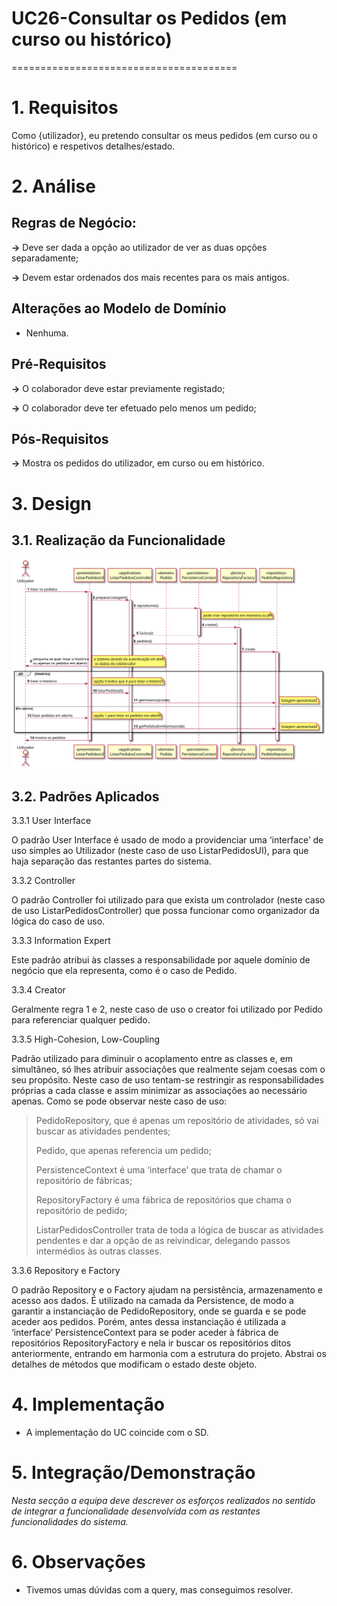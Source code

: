 # UC26-Consultar os Pedidos (em curso ou histórico)
=======================================

# 1. Requisitos

Como {utilizador}, eu pretendo consultar os meus pedidos (em curso ou o histórico) e respetivos detalhes/estado.

# 2. Análise

## Regras de Negócio:

**->** Deve ser dada a opção ao utilizador de ver as duas opções separadamente;

**->** Devem estar ordenados dos mais recentes para os mais antigos.

## Alterações ao Modelo de Domínio

- Nenhuma.

## Pré-Requisitos

**->** O colaborador deve estar previamente registado;

**->** O colaborador deve ter efetuado pelo menos um pedido;

## Pós-Requisitos

**->** Mostra os pedidos do utilizador, em curso ou em histórico.

# 3. Design

## 3.1. Realização da Funcionalidade

![SD.svg](SD.svg)

## 3.2. Padrões Aplicados

3.3.1 User Interface

O padrão User Interface é usado de modo a providenciar uma ‘interface’ de uso simples ao Utilizador (neste caso de uso
ListarPedidosUI), para que haja separação das restantes partes do sistema.

3.3.2 Controller

O padrão Controller foi utilizado para que exista um controlador (neste caso de uso ListarPedidosController) que possa
funcionar como organizador da lógica do caso de uso.

3.3.3 Information Expert

Este padrão atribui às classes a responsabilidade por aquele domínio de negócio que ela representa, como é o caso de
Pedido.

3.3.4 Creator

Geralmente regra 1 e 2, neste caso de uso o creator foi utilizado por Pedido para referenciar qualquer pedido.

3.3.5 High-Cohesion, Low-Coupling

Padrão utilizado para diminuir o acoplamento entre as classes e, em simultâneo, só lhes atribuir associações que
realmente sejam coesas com o seu propósito. Neste caso de uso tentam-se restringir as responsabilidades próprias a cada
classe e assim minimizar as associações ao necessário apenas. Como se pode observar neste caso de uso:
> PedidoRepository, que é apenas um repositório de atividades, só vai buscar as atividades pendentes;
>
> Pedido, que apenas referencia um pedido;
>
>  PersistenceContext é uma ‘interface’ que trata de chamar o repositório de fábricas;
>
>  RepositoryFactory é uma fábrica de repositórios que chama o repositório de pedido;
>
>  ListarPedidosController trata de toda a lógica de buscar as atividades pendentes e dar a opção de as reivindicar, delegando passos intermédios às outras classes.


3.3.6 Repository e Factory

O padrão Repository e o Factory ajudam na persistência, armazenamento e acesso aos dados. É utilizado na camada da
Persistence, de modo a garantir a instanciação de PedidoRepository, onde se guarda e se pode aceder aos pedidos. Porém,
antes dessa instanciação é utilizada a ‘interface’ PersistenceContext para se poder aceder à fábrica de repositórios
RepositoryFactory e nela ir buscar os repositórios ditos anteriormente, entrando em harmonia com a estrutura do projeto.
Abstrai os detalhes de métodos que modificam o estado deste objeto.

# 4. Implementação

- A implementação do UC coincide com o SD.

# 5. Integração/Demonstração

*Nesta secção a equipa deve descrever os esforços realizados no sentido de integrar a funcionalidade desenvolvida com as
restantes funcionalidades do sistema.*

# 6. Observações

- Tivemos umas dúvidas com a query, mas conseguimos resolver.



